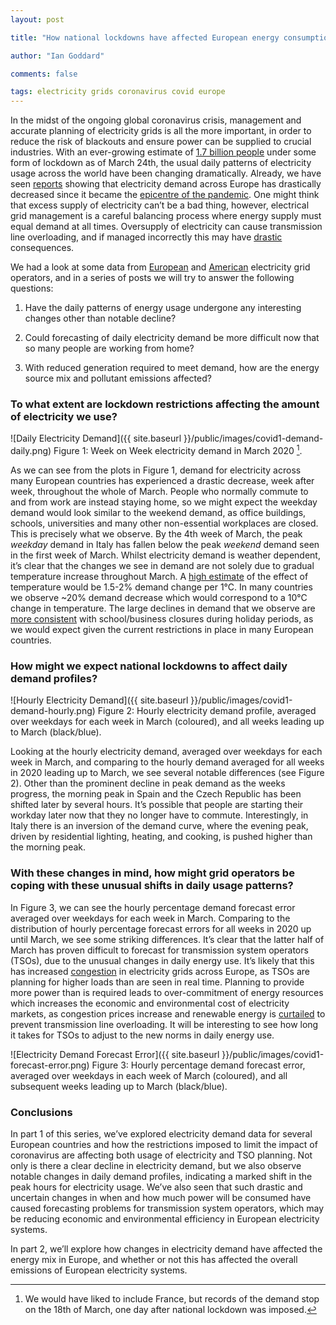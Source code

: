 ```yaml
---
layout: post

title: "How national lockdowns have affected European energy consumption and electricity system planning"

author: "Ian Goddard"

comments: false

tags: electricity grids coronavirus covid europe
---
```


In the midst of the ongoing global coronavirus crisis, management and accurate planning of electricity grids is all the more important, in order to reduce the risk of blackouts and ensure power can be supplied to crucial industries.
With an ever-growing estimate of [1.7 billion people](https://www.theguardian.com/world/2020/mar/24/nearly-20-of-global-population-under-coronavirus-lockdown) under some form of lockdown as of March 24th, the usual daily patterns of electricity usage across the world have been changing dramatically.
Already, we have seen [reports](https://ember-climate.org/project/coronavirus_electricity_demand/) showing that electricity demand across Europe has drastically decreased since it became the [epicentre of the pandemic](https://ember-climate.org/project/coronavirus_electricity_demand/).
One might think that excess supply of electricity can’t be a bad thing, however, electrical grid management is a careful balancing process where energy supply must equal demand at all times.
Oversupply of electricity can cause transmission line overloading, and if managed incorrectly this may have [drastic](https://www.researchgate.net/publication/224311606_Analysis_of_the_blackout_in_Europe_on_November_4_2006) consequences.

We had a look at some data from [European](https://transparency.entsoe.eu/dashboard/show) and [American](https://www.eia.gov/beta/electricity/gridmonitor/dashboard/electric_overview/US48/US48) electricity grid operators, and in a series of posts we will try to answer the following questions:

1) Have the daily patterns of energy usage undergone any interesting changes other than notable decline?

2) Could forecasting of daily electricity demand be more difficult now that so many people are working from home?

3) With reduced generation required to meet demand, how are the energy source mix and pollutant emissions affected?


###  To what extent are lockdown restrictions affecting the amount of electricity we use?

![Daily Electricity Demand]({{ site.baseurl }}/public/images/covid1-demand-daily.png)
Figure 1: Week on Week electricity demand in March 2020 [^1].

[^1]: We would have liked to include France, but records of the demand stop on the 18th of March, one day after national lockdown was imposed.

As we can see from the plots in Figure 1, demand for electricity across many European countries has experienced a drastic decrease, week after week, throughout the whole of March.
People who normally commute to and from work are instead staying home, so we might expect the weekday demand would look similar to the weekend demand, as office buildings, schools, universities and many other non-essential workplaces are closed.
This is precisely what we observe. By the 4th week of March, the peak _weekday_ demand in Italy has fallen below the peak _weekend_ demand seen in the first week of March.
Whilst electricity demand is weather dependent, it’s clear that the changes we see in demand are not solely due to gradual temperature increase throughout March.
A [high estimate](https://iopscience.iop.org/article/10.1088/1748-9326/11/11/114015) of the effect of temperature would be 1.5-2% demand change per 1°C.
In many countries we observe ~20% demand decrease which would correspond to a 10°C change in temperature. The large declines in demand that we observe are [more consistent](https://www.sciencedirect.com/science/article/pii/S0306261918311437) with school/business closures during holiday periods, as we would expect given the current restrictions in place in many European countries.


### How might we expect national lockdowns to affect daily demand profiles?

![Hourly Electricity Demand]({{ site.baseurl }}/public/images/covid1-demand-hourly.png)
Figure 2:  Hourly electricity demand profile, averaged over weekdays for each week in March (coloured), and all weeks leading up to March (black/blue).

Looking at the hourly electricity demand, averaged over weekdays for each week in March, and comparing to the hourly demand averaged for all weeks in 2020 leading up to March, we see several notable differences (see Figure 2).
Other than the prominent decline in peak demand as the weeks progress, the morning peak in Spain and the Czech Republic has been shifted later by several hours.
It’s possible that people are starting their workday later now that they no longer have to commute.
Interestingly, in Italy there is an inversion of the demand curve, where the evening peak, driven by residential lighting, heating, and cooking, is pushed higher than the morning peak.

### With these changes in mind, how might grid operators be coping with these unusual shifts in daily usage patterns?

In Figure 3, we can see the hourly percentage demand forecast error averaged over weekdays for each week in March.
Comparing to the distribution of hourly percentage forecast errors for all weeks in 2020 up until March, we see some striking differences.
It’s clear that the latter half of March has proven difficult to forecast for transmission system operators (TSOs), due to the unusual changes in daily energy use.
It’s likely that this has increased [congestion](https://www.nrg.com/insights/energy-education/transmission-congestion---constraints.html) in electricity grids across Europe, as TSOs are planning for higher loads than are seen in real time.
Planning to provide more power than is required leads to over-commitment of energy resources which increases the economic and environmental cost of electricity markets, as congestion prices increase and renewable energy is [curtailed](https://leveltenenergy.com/blog/ppa-risk-management/renewable-energy-curtailment/) to prevent transmission line overloading.
It will be interesting to see how long it takes for TSOs to adjust to the new norms in daily energy use.

![Electricity Demand Forecast Error]({{ site.baseurl }}/public/images/covid1-forecast-error.png)
Figure 3: Hourly percentage demand forecast error, averaged over weekdays in each week of March (coloured), and all subsequent weeks leading up to March (black/blue).



### Conclusions

In part 1 of this series, we’ve explored electricity demand data for several European countries and how the restrictions imposed to limit the impact of coronavirus are affecting both usage of electricity and TSO planning.
Not only is there a clear decline in electricity demand, but we also observe notable changes in daily demand profiles, indicating a marked shift in the peak hours for electricity usage.
We’ve also seen that such drastic and uncertain changes in when and how much power will be consumed have caused forecasting problems for transmission system operators, which may be reducing economic and environmental efficiency in European electricity systems.

In part 2, we’ll explore how changes in electricity demand have affected the energy mix in Europe, and whether or not this has affected the overall emissions of European electricity systems.
